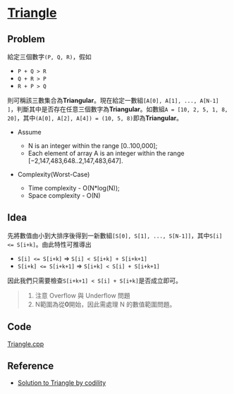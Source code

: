 # [Triangle](https://codility.com/programmers/lessons/6-sorting/triangle/)

## Problem

給定三個數字`(P, Q, R)`，假如

- `P + Q > R`
- `Q + R > P`
- `R + P > Q`

則可稱該三數集合為**Triangular**。現在給定一數組`[A[0], A[1], ..., A[N-1] ]`，判斷其中是否存在任意三個數字為**Triangular**。如數組`A = [10, 2, 5, 1, 8, 20]`，其中`(A[0], A[2], A[4]) = (10, 5, 8)`即為**Triangular**。

- Assume
  - N is an integer within the range [0..100,000];
  - Each element of array A is an integer within the range [−2,147,483,648..2,147,483,647].

- Complexity(Worst-Case)
  - Time complexity - O(N*log(N));
  - Space complexity - O(N)

## Idea

先將數值由小到大排序後得到一新數組`[S[0], S[1], ..., S[N-1]]`，其中`S[i] <= S[i+k]`。由此特性可推導出

- `S[i] <= S[i+k]` => `S[i] < S[i+k] + S[i+k+1]`
- `S[i+k] <= S[i+k+1]` => `S[i+k] < S[i] + S[i+k+1]`

因此我們只需要檢查`S[i+k+1] < S[i] + S[i+k]`是否成立即可。

> 1. 注意 Overflow 與 Underflow 問題
> 1. N範圍為從**0**開始，因此需處理 N 的數值範圍問題。

## Code

[Triangle.cpp](Triangle.cpp)

## Reference

- [Solution to Triangle by codility](https://codesays.com/2014/solution-to-triangle-by-codility/)
